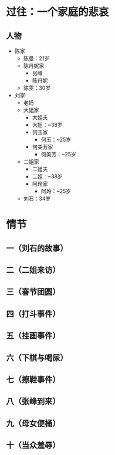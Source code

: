 
# 过往：一个家庭的悲哀

## 人物

- 陈家
    - 陈曼：21岁
    - 陈丹妮家
        - 张峰
        - 陈丹妮
    - 陈雯：30岁
- 刘家
    - 老妈
    - 大姐家
        - 大姐夫
        - 大姐：~38岁
        - 何玉家
            - 何玉：~25岁
        - 何美芳家
            - 何美芳：~25岁
    - 二姐家
        - 二姐夫
        - 二姐：~38岁
        - 阿玲家
            - 阿玲：~25岁
    - 刘石：34岁

# 情节

## 一（刘石的故事）

## 二（二姐来访）

## 三（春节团圆）

## 四（打斗事件）

## 五（挂画事件）

## 六（下棋与喝尿）

## 七（擦鞋事件）

## 八（张峰到来）

## 九（母女便桶）

## 十（当众羞辱）
